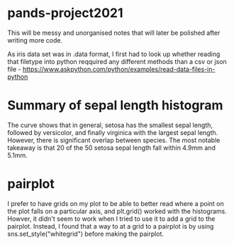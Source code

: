 # pands-project2021

This will be messy and unorganised notes that will later be polished after writing more code.

As iris data set was in .data format, I first had to look up whether reading that filetype into python reqquired any different methods than a csv or json file - https://www.askpython.com/python/examples/read-data-files-in-python


# Summary of sepal length histogram
The curve shows that in general, setosa has the smallest sepal length, followed by versicolor, and finally virginica with the largest sepal length. However, there is significant overlap between species. The most notable takeaway is that 20 of the 50 setosa sepal length fall within 4.9mm and 5.1mm. 

# pairplot

I prefer to have grids on my plot to be able to better read where a point on the plot falls on a particular axis, and plt.grid() worked with the histograms. Howver, it didn't seem to work when I tried to use it to add a grid to the pairplot. Instead, I found that a way to at a grid to a pairplot is by using sns.set_style("whitegrid") before making the pairplot.